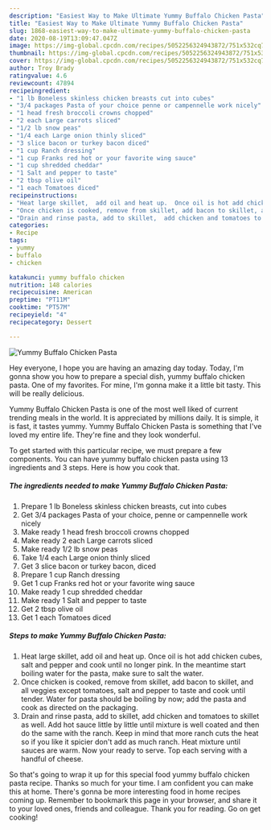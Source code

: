```yaml
---
description: "Easiest Way to Make Ultimate Yummy Buffalo Chicken Pasta"
title: "Easiest Way to Make Ultimate Yummy Buffalo Chicken Pasta"
slug: 1868-easiest-way-to-make-ultimate-yummy-buffalo-chicken-pasta
date: 2020-08-19T13:09:47.047Z
image: https://img-global.cpcdn.com/recipes/5052256324943872/751x532cq70/yummy-buffalo-chicken-pasta-recipe-main-photo.jpg
thumbnail: https://img-global.cpcdn.com/recipes/5052256324943872/751x532cq70/yummy-buffalo-chicken-pasta-recipe-main-photo.jpg
cover: https://img-global.cpcdn.com/recipes/5052256324943872/751x532cq70/yummy-buffalo-chicken-pasta-recipe-main-photo.jpg
author: Troy Brady
ratingvalue: 4.6
reviewcount: 47894
recipeingredient:
- "1 lb Boneless skinless chicken breasts cut into cubes"
- "3/4 packages Pasta of your choice penne or campennelle work nicely"
- "1 head fresh broccoli crowns chopped"
- "2 each Large carrots sliced"
- "1/2 lb snow peas"
- "1/4 each Large onion thinly sliced"
- "3 slice bacon or turkey bacon diced"
- "1 cup Ranch dressing"
- "1 cup Franks red hot or your favorite wing sauce"
- "1 cup shredded cheddar"
- "1 Salt and pepper to taste"
- "2 tbsp olive oil"
- "1 each Tomatoes diced"
recipeinstructions:
- "Heat large skillet,  add oil and heat up.  Once oil is hot add chicken cubes, salt and pepper and cook until no longer pink. In the meantime start boiling water for the pasta, make sure to salt the water."
- "Once chicken is cooked, remove from skillet, add bacon to skillet, and all veggies except tomatoes, salt and pepper to taste and cook until tender.  Water for pasta should be boiling by now; add the pasta and cook as directed on the packaging."
- "Drain and rinse pasta, add to skillet,  add chicken and tomatoes to skillet as well.  Add hot sauce little by little until mixture is well coated and then do the same with the ranch.  Keep in mind that more ranch cuts the heat so if you like it spicier don&#39;t add as much ranch.  Heat mixture until sauces are warm.  Now your ready to serve.  Top each serving with a handful of cheese."
categories:
- Recipe
tags:
- yummy
- buffalo
- chicken

katakunci: yummy buffalo chicken 
nutrition: 148 calories
recipecuisine: American
preptime: "PT11M"
cooktime: "PT57M"
recipeyield: "4"
recipecategory: Dessert

---
```



![Yummy Buffalo Chicken Pasta](https://img-global.cpcdn.com/recipes/5052256324943872/751x532cq70/yummy-buffalo-chicken-pasta-recipe-main-photo.jpg)

Hey everyone, I hope you are having an amazing day today. Today, I'm gonna show you how to prepare a special dish, yummy buffalo chicken pasta. One of my favorites. For mine, I'm gonna make it a little bit tasty. This will be really delicious.



Yummy Buffalo Chicken Pasta is one of the most well liked of current trending meals in the world. It is appreciated by millions daily. It is simple, it is fast, it tastes yummy. Yummy Buffalo Chicken Pasta is something that I've loved my entire life. They're fine and they look wonderful.


To get started with this particular recipe, we must prepare a few components. You can have yummy buffalo chicken pasta using 13 ingredients and 3 steps. Here is how you cook that.

<!--inarticleads1-->

##### The ingredients needed to make Yummy Buffalo Chicken Pasta:

1. Prepare 1 lb Boneless skinless chicken breasts, cut into cubes
1. Get 3/4 packages Pasta of your choice, penne or campennelle work nicely
1. Make ready 1 head fresh broccoli crowns chopped
1. Make ready 2 each Large carrots sliced
1. Make ready 1/2 lb snow peas
1. Take 1/4 each Large onion thinly sliced
1. Get 3 slice bacon or turkey bacon, diced
1. Prepare 1 cup Ranch dressing
1. Get 1 cup Franks red hot or your favorite wing sauce
1. Make ready 1 cup shredded cheddar
1. Make ready 1 Salt and pepper to taste
1. Get 2 tbsp olive oil
1. Get 1 each Tomatoes diced




<!--inarticleads2-->

##### Steps to make Yummy Buffalo Chicken Pasta:

1. Heat large skillet,  add oil and heat up.  Once oil is hot add chicken cubes, salt and pepper and cook until no longer pink. In the meantime start boiling water for the pasta, make sure to salt the water.
1. Once chicken is cooked, remove from skillet, add bacon to skillet, and all veggies except tomatoes, salt and pepper to taste and cook until tender.  Water for pasta should be boiling by now; add the pasta and cook as directed on the packaging.
1. Drain and rinse pasta, add to skillet,  add chicken and tomatoes to skillet as well.  Add hot sauce little by little until mixture is well coated and then do the same with the ranch.  Keep in mind that more ranch cuts the heat so if you like it spicier don&#39;t add as much ranch.  Heat mixture until sauces are warm.  Now your ready to serve.  Top each serving with a handful of cheese.




So that's going to wrap it up for this special food yummy buffalo chicken pasta recipe. Thanks so much for your time. I am confident you can make this at home. There's gonna be more interesting food in home recipes coming up. Remember to bookmark this page in your browser, and share it to your loved ones, friends and colleague. Thank you for reading. Go on get cooking!
